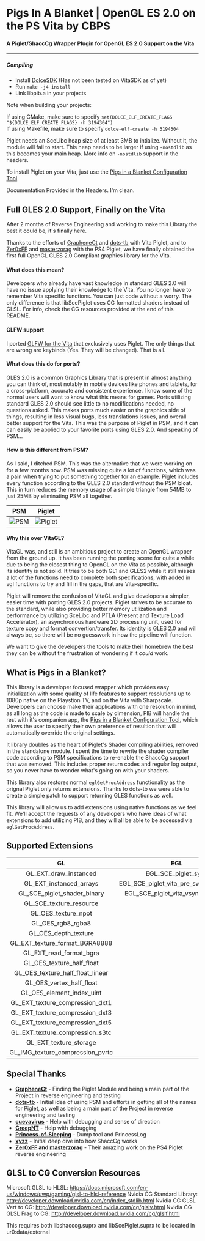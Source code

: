 # Pigs In A Blanket | OpenGL ES 2.0 on the PS Vita by CBPS
#### A Piglet/ShaccCg Wrapper Plugin for OpenGL ES 2.0 Support on the Vita
---
##### Compiling
- Install [DolceSDK](https://github.com/DolceSDK/doc) (Has not been tested on VitaSDK as of yet)
- Run ```make -j4 install```
- Link libpib.a in your projects

Note when building your projects:

If using CMake, make sure to specify ```set(DOLCE_ELF_CREATE_FLAGS "${DOLCE_ELF_CREATE_FLAGS} -h 3194304")```<br>If using Makefile, make sure to specify ```dolce-elf-create -h 3194304```

Piglet needs an SceLibc heap size of at least 3MB to intialize. Without it, the module will fail to start. This heap needs to be larger if using ```-nostdlib``` as this becomes your main heap. More info on ```-nostdlib``` support in the headers.

To install Piglet on your Vita, just use the [Pigs in a Blanket Configuration Tool](https://github.com/SonicMastr/PIB-Configuration-Tool)

Documentation Provided in the Headers. I'm clean.

## Full GLES 2.0 Support, Finally on the Vita
After 2 months of Reverse Engineering and working to make this Library the best it could be, it's finally here.

Thanks to the efforts of [GrapheneCt](https://github.com/GrapheneCt) and [dots-tb](https://github.com/dots-tb) with Vita Piglet, and to [Zer0xFF](https://github.com/Zer0xFF) and [masterzorag](https://github.com/masterzorag) with the PS4 Piglet, we have finally obtained the first full OpenGL GLES 2.0 Compliant graphics library for the Vita.

#### What does this mean? 
Developers who already have vast knowledge in standard GLES 2.0 will have no issue applying their knowledge to the Vita. You no longer have to remember Vita specific functions. You can just code without a worry. The only difference is that libScePiglet uses CG formatted shaders instead of GLSL. For info, check the CG resources provided at the end of this README.

#### GLFW support
I ported [GLFW for the Vita](https://github.com/SonicMastr/glfw-vita) that exclusively uses Piglet. The only things that are wrong are keybinds (Yes. They will be changed). That is all.

#### What does this do for ports?
GLES 2.0 is a common Graphics Library that is present in almost anything you can think of, most notably in mobile devices like phones and tablets, for a cross-platform, accurate and consistent experience. I know some of the normal users will want to know what this means for games. Ports utilizing standard GLES 2.0 should see little to no modifications needed, no questions asked. This makes ports much easier on the graphics side of things, resulting in less visual bugs, less translations issues, and overall better support for the Vita. This was the purpose of Piglet in PSM, and it can can easily be applied to your favorite ports using GLES 2.0. And speaking of PSM... 

#### How is this different from PSM?
As I said, I ditched PSM. This was the alternative that we were working on for a few months now. PSM was missing quite a lot of functions, which was a pain when trying to put something together for an example. Piglet includes every function according to the GLES 2.0 standard without the PSM bloat. This in turn reduces the memory usage of a simple triangle from 54MB to just 25MB by eliminating PSM all together.

|PSM|Piglet|
|:-:|:-:|
|![PSM](https://cdn.discordapp.com/attachments/692425410142666764/771560532528463892/unknown.png)|![Piglet](https://cdn.discordapp.com/attachments/692425410142666764/771563777321074708/unknown.png)|

#### Why this over VitaGL?
VitaGL was, and still is an ambitious project to create an OpenGL wrapper from the ground up. It has been running the porting scene for quite a while due to being the closest thing to OpenGL on the Vita as possible, although its identity is not solid. It tries to be both GL1 and GLES2 while it still misses a lot of the functions need to complete both specifications, with added in vgl functions to try and fill in the gaps, that are Vita-specific.

Piglet will remove the confusion of VitaGL and give developers a simpler, easier time with porting GLES 2.0 projects. Piglet strives to be accurate to the standard, while also providing better memory utilization and performance by utilizing SceLibc and PTLA (Present and Texture Load Accelerator), an asynchronous hardware 2D processing unit, used for texture copy and format convertion/transfer. Its identity is GLES 2.0 and will always be, so there will be no guesswork in how the pipeline will function.

We want to give the developers the tools to make their homebrew the best they can be without the frustration of wondering if it *could* work.

## What is Pigs in a Blanket?
This library is a developer focused wrapper which provides easy initialization with some quality of life features to support resolutions up to 1080p native on the Playstion TV, and on the Vita with Sharpscale. Developers can choose make their applications with one resolution in mind, as all long as the code is made to scale by dimension, PIB will handle the rest with it's companion app, the [Pigs in a Blanket Configuration Tool](https://github.com/SonicMastr/PIB-Configuration-Tool), which allows the user to specify their own preference of resultion that will automatically override the original settings. 

It library doubles as the heart of Piglet's Shader compiling abilities, removed in the standalone module. I spent the time to rewrite the shader compiler code according to PSM specifications to re-enable the ShaccCg support that was removed. This includes proper return codes and regular log output, so you never have to wonder what's going on with your shaders.

This library also restores normal `eglGetProcAddress` functionality as the orignal Piglet only returns extensions. Thanks to dots-tb we were able to create a simple patch to support returning GLES functions as well.

This library will allow us to add extensions using native functions as we feel fit. We'll accept the requests of any developers who have ideas of what extensions to add utilizing PIB, and they will all be able to be accessed via `eglGetProcAddress`.

## Supported Extensions
|GL|EGL|
|:-:|:-:|
|GL_EXT_draw_instanced|EGL_SCE_piglet_sync|
|GL_EXT_instanced_arrays|EGL_SCE_piglet_vita_pre_swap_callback|
|GL_SCE_piglet_shader_binary|EGL_SCE_piglet_vita_vsync_callback|
|GL_SCE_texture_resource|
|GL_OES_texture_npot|
|GL_OES_rgb8_rgba8|
|GL_OES_depth_texture|
|GL_EXT_texture_format_BGRA8888|
|GL_EXT_read_format_bgra|
|GL_OES_texture_half_float|
|GL_OES_texture_half_float_linear|
|GL_OES_vertex_half_float|
|GL_OES_element_index_uint|
|GL_EXT_texture_compression_dxt1|
|GL_EXT_texture_compression_dxt3|
|GL_EXT_texture_compression_dxt5|
|GL_EXT_texture_compression_s3tc|
|GL_EXT_texture_storage|
|GL_IMG_texture_compression_pvrtc|

## Special Thanks
- **[GrapheneCt](https://github.com/GrapheneCt)** - Finding the Piglet Module and being a main part of the Project in reverse engineering and testing
- **[dots-tb](https://github.com/dots-tb)** - Initial idea of using PSM and efforts in getting all of the names for Piglet, as well as being a main part of the Project in reverse engineering and testing
- **[cuevavirus](https://github.com/cuevavirus)** - Help with debugging and sense of direction
- **[CreepNT](https://github.com/CreepNT)** - Help with debugging
- **[Princess-of-Sleeping](https://github.com/Princess-of-Sleeping)** - Dump tool and PrincessLog
- **[xyzz](https://github.com/xyzz)** - Initial deep dive into how ShaccCg works
- **[Zer0xFF](https://github.com/Zer0xFF) and [masterzorag](https://github.com/masterzorag)** - Their amazing work on the PS4 Piglet reverse engineering

## GLSL to CG Conversion Resources
Microsoft GLSL to HLSL: https://docs.microsoft.com/en-us/windows/uwp/gaming/glsl-to-hlsl-reference
Nvidia CG Standard Library: http://developer.download.nvidia.com/cg/index_stdlib.html
Nvidia CG GLSL Vert to CG: http://developer.download.nvidia.com/cg/glslv.html
Nvidia CG GLSL Frag to CG: http://developer.download.nvidia.com/cg/glslf.html

This requires both libshacccg.suprx and libScePiglet.suprx to be located in ur0:data/external
